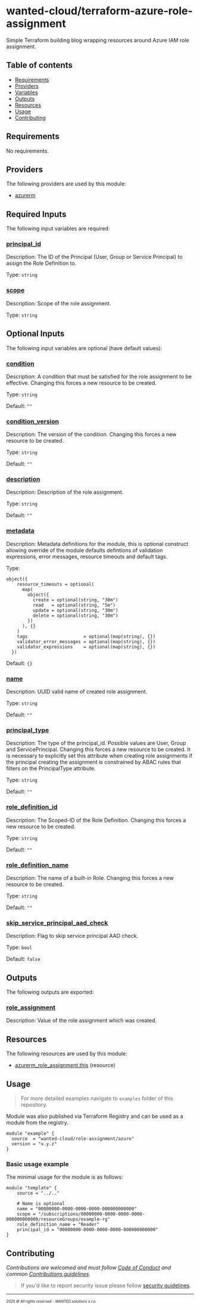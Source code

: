 <!-- BEGIN_TF_DOCS -->
# wanted-cloud/terraform-azure-role-assignment

Simple Terraform building blog wrapping resources around Azure IAM role assignment.

## Table of contents

- [Requirements](#requirements)
- [Providers](#providers)
- [Variables](#inputs)
- [Outputs](#outputs)
- [Resources](#resources)
- [Usage](#usage)
- [Contributing](#contributing)

## Requirements

No requirements.

## Providers

The following providers are used by this module:

- <a name="provider_azurerm"></a> [azurerm](#provider\_azurerm)

## Required Inputs

The following input variables are required:

### <a name="input_principal_id"></a> [principal\_id](#input\_principal\_id)

Description: The ID of the Principal (User, Group or Service Principal) to assign the Role Definition to.

Type: `string`

### <a name="input_scope"></a> [scope](#input\_scope)

Description: Scope of the role assignment.

Type: `string`

## Optional Inputs

The following input variables are optional (have default values):

### <a name="input_condition"></a> [condition](#input\_condition)

Description: A condition that must be satisfied for the role assignment to be effective. Changing this forces a new resource to be created.

Type: `string`

Default: `""`

### <a name="input_condition_version"></a> [condition\_version](#input\_condition\_version)

Description: The version of the condition. Changing this forces a new resource to be created.

Type: `string`

Default: `""`

### <a name="input_description"></a> [description](#input\_description)

Description: Description of the role assignment.

Type: `string`

Default: `""`

### <a name="input_metadata"></a> [metadata](#input\_metadata)

Description: Metadata definitions for the module, this is optional construct allowing override of the module defaults defintions of validation expressions, error messages, resource timeouts and default tags.

Type:

```hcl
object({
    resource_timeouts = optional(
      map(
        object({
          create = optional(string, "30m")
          read   = optional(string, "5m")
          update = optional(string, "30m")
          delete = optional(string, "30m")
        })
      ), {}
    )
    tags                     = optional(map(string), {})
    validator_error_messages = optional(map(string), {})
    validator_expressions    = optional(map(string), {})
  })
```

Default: `{}`

### <a name="input_name"></a> [name](#input\_name)

Description: UUID valid name of created role assignment.

Type: `string`

Default: `""`

### <a name="input_principal_type"></a> [principal\_type](#input\_principal\_type)

Description: The type of the principal\_id. Possible values are User, Group and ServicePrincipal. Changing this forces a new resource to be created. It is necessary to explicitly set this attribute when creating role assignments if the principal creating the assignment is constrained by ABAC rules that filters on the PrincipalType attribute.

Type: `string`

Default: `""`

### <a name="input_role_definition_id"></a> [role\_definition\_id](#input\_role\_definition\_id)

Description: The Scoped-ID of the Role Definition. Changing this forces a new resource to be created.

Type: `string`

Default: `""`

### <a name="input_role_definition_name"></a> [role\_definition\_name](#input\_role\_definition\_name)

Description: The name of a built-in Role. Changing this forces a new resource to be created.

Type: `string`

Default: `""`

### <a name="input_skip_service_principal_aad_check"></a> [skip\_service\_principal\_aad\_check](#input\_skip\_service\_principal\_aad\_check)

Description: Flag to skip service principal AAD check.

Type: `bool`

Default: `false`

## Outputs

The following outputs are exported:

### <a name="output_role_assignment"></a> [role\_assignment](#output\_role\_assignment)

Description: Value of the role assignment which was created.

## Resources

The following resources are used by this module:

- [azurerm_role_assignment.this](https://registry.terraform.io/providers/hashicorp/azurerm/latest/docs/resources/role_assignment) (resource)

## Usage

> For more detailed examples navigate to `examples` folder of this repository.

Module was also published via Terraform Registry and can be used as a module from the registry.

```hcl
module "example" {
  source  = "wanted-cloud/role-assignment/azure"
  version = "x.y.z"
}
```

### Basic usage example

The minimal usage for the module is as follows:

```hcl
module "template" {
    source = "../.."

    # Name is optional
    name = "00000000-0000-0000-0000-000000000000"
    scope = "/subscriptions/00000000-0000-0000-0000-000000000000/resourceGroups/example-rg"
    role_definition_name = "Reader"
    principal_id = "00000000-0000-0000-0000-000000000000"
}
```
## Contributing

_Contributions are welcomed and must follow [Code of Conduct](https://github.com/wanted-cloud/.github?tab=coc-ov-file) and common [Contributions guidelines](https://github.com/wanted-cloud/.github/blob/main/docs/CONTRIBUTING.md)._

> If you'd like to report security issue please follow [security guidelines](https://github.com/wanted-cloud/.github?tab=security-ov-file).
---
<sup><sub>_2025 &copy; All rights reserved - WANTED.solutions s.r.o._</sub></sup>
<!-- END_TF_DOCS -->